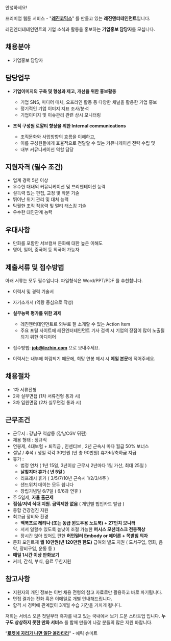 안녕하세요!

프리미엄 웹툰 서비스 - "**[레진코믹스](http://www.lezhin.com)**" 를 만들고 있는 **레진엔터테인먼트**입니다.

레진엔터테테인먼트의 기업 소식과 활동을 홍보하는 **기업홍보 담당자**를 모십니다. 


## 채용분야

- 기업홍보 담당자 


## 담당업무

- **기업이미지의 구축 및 형성과 제고, 개선을 위한 홍보활동**
  - 기업 SNS, 미디어 매체, 오프라인 활동 등 다양한 채널을 활용한 기업 홍보
  - 정기적인 기업 이미지 지표 조사/분석
  - 기업이미지 및 이슈관리 관련 상시 모니터링

- **조직 구성원 로얄티 향상을 위한 Internal communications**
  - 조직문화와 사업방향의 흐름을 이해하고,
  - 이를 구성원들에게 효율적으로 전달할 수 있는 커뮤니케이션 전략 수립 및 
  - 내부 커뮤니케이션 역할 담당


## 지원자격 (필수 조건)

- 업계 경력 5년 이상 
- 우수한 대내외 커뮤니케이션 및 프리젠테이션 능력
- 설득력 있는 편집, 교정 및 작문 기술
- 뛰어난 위기 관리 및 대처 능력 
- 탁월한 조직 적응력 및 멀티 태스킹 기술
- 우수한 대인관계 능력 


## 우대사항

- 만화를 포함한 서브컬쳐 문화에 대한 높은 이해도
- 영어, 일어, 중국어 등 외국어 가능자

 
## 제출서류 및 접수방법

아래 서류는 모두 필수입니다. 파일형식은 Word/PPT/PDF 를 추천합니다.

- 이력서 및 경력 기술서 
- 자기소개서 (역량 중심으로 작성)
- **실무능력 평가를 위한 과제**
  - 레진엔터테인먼트르 외부로 잘 소개할 수 있는 Action Item 
  - 주요 포털 사이트에 레진엔터테인먼트 기사 검색 시 기업의 장점이 많이 노출될되기 위한 아디이어
 

- 접수방법: **job@lezhin.com** 으로 보내주세요.
- 이력서는 내부에 회람되기 때문에, 희망 연봉 제시 시 **메일 본문**에 적어주세요.

## 채용절차 

- 1차 서류전형
- 2차 실무면접 (1차 서류전형 통과 시)
- 3차 임원면접 (2차 실무면접 통과 시)


## 근무조건

- 근무지 : 강남구 역삼동 (강남CGV 뒤편)
- 채용 형태 : 정규직
- 연봉제, 4대보험 + 퇴직금 , 인센티브 , 2년 근속시 마다 월급 50% 보너스
- 설날 / 추석 / 생일 각각 30만원 (년 총 90만원) 휴가비/축하금 지급
- 휴가 : 
  - 법정 연차 ( 1년 15일, 3년이상 근무시 2년마다 1일 가산, 최대 25일 )
  - **날찾지마 휴가 ( 년 5일 )**
  - 리프레시 휴가 ( 3/5/7/10년 근속시 1/2/3/4주 )
  - 샌드위치 데이는 모두 쉽니다
  - 창립기념일 6/7일 ( 6/6과 연휴 )
- 주 5일제, **자율 출근제**
- **점심/저녁 식대 지원. 금액제한 없음** ( 개인별 법인카드 발급 )
- 종합 건강검진 지원
- 최고급 장비와 환경
  - **맥북프로 레티나 (또는 동급 윈도우용 노트북) + 27인치 모니터** 
  - 서서 일할수 있도록 높낮이 조절 가능한 **퍼시스 모션데스크 전동책상** 
  - 장시간 앉아 있어도 편한 **허먼밀러 Embody or 에어론 + 목받침 의자**
- 문화 포인트제 **월 10만원(년 120만원 한도)** 급여외 별도 지원 ( 도서구입, 영화, 음악, 장비구입, 운동 등 )
- **매일 1시간 이상 만화보기**
- 커피, 간식, 부식, 음료 무한지원


## 참고사항

- 지원자의 개인 정보는 이번 채용 전형의 참고 자료로만 활용하고 바로 파기됩니다.
- 면접 결과는 전화 혹은 이메일로 개별 안내해드립니다.
- 합격 시 경력에 관계없이 3개월 수습 기간을 거치게 됩니다.


저희는 서비스 오픈 첫달부터 흑자를 내고 있는 국내에서 보기 드문 스타트업 입니다. **누구도 상상하지 못한 만화 서비스** 를 함께 만들어 나갈 분들의 많은 지원 바랍니다.


“[**로켓에 자리가 나면 일단 올라타라**](http://estima.wordpress.com/2012/05/28/sheryl/)" - 에릭 슈미트